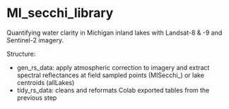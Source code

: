 # MI_secchi_library

Quantifying water clarity in Michigan inland lakes with Landsat-8 & -9 and Sentinel-2 imagery.


Structure:
- gen_rs_data: apply atmospheric correction to imagery and extract spectral reflectances at field sampled points (MISecchi_) or lake centroids (allLakes)
- tidy_rs_data: cleans and reformats Colab exported tables from the previous step
